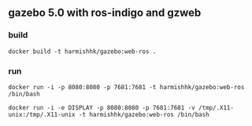 ## gazebo 5.0 with ros-indigo and gzweb

### build
```docker build -t harmishhk/gazebo:web-ros .```

### run
```docker run -i -p 8080:8080 -p 7681:7681 -t harmishhk/gazebo:web-ros /bin/bash```

```docker run -i -e DISPLAY -p 8080:8080 -p 7681:7681 -v /tmp/.X11-unix:/tmp/.X11-unix -t harmishhk/gazebo:web-ros /bin/bash```
